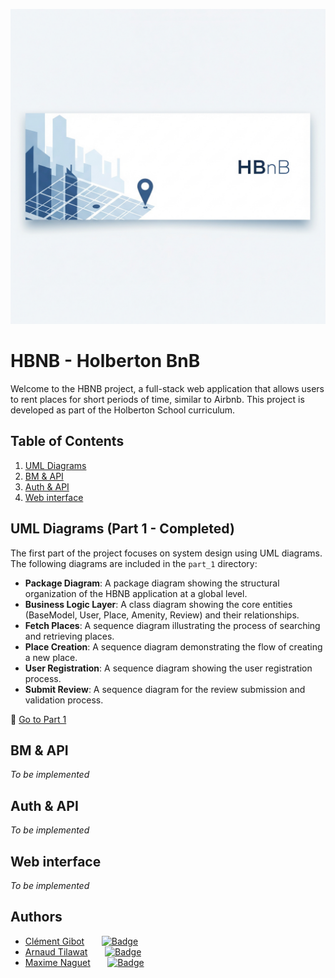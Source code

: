![Header Banner](Header_banner.jpeg)

# HBNB - Holberton BnB

Welcome to the HBNB project, a full-stack web application that allows users to rent places for short periods of time, similar to Airbnb. This project is developed as part of the Holberton School curriculum.

## Table of Contents
1. [UML Diagrams](./part_1)
2. [BM & API](./part_2)
3. [Auth & API](./part_3)
4. [Web interface](./part_4)

## UML Diagrams (Part 1 - Completed)

The first part of the project focuses on system design using UML diagrams. The following diagrams are included in the `part_1` directory:

- **Package Diagram**: A package diagram showing the structural organization of the HBNB application at a global level.
- **Business Logic Layer**: A class diagram showing the core entities (BaseModel, User, Place, Amenity, Review) and their relationships.
- **Fetch Places**: A sequence diagram illustrating the process of searching and retrieving places.
- **Place Creation**: A sequence diagram demonstrating the flow of creating a new place.
- **User Registration**: A sequence diagram showing the user registration process.
- **Submit Review**: A sequence diagram for the review submission and validation process.

🔗 [Go to Part 1](./part_1)

## BM & API

*To be implemented*

## Auth & API

*To be implemented*

## Web interface

*To be implemented*

## Authors
- [Clément Gibot](https://github.com/clementgibot25)&nbsp;&nbsp;&nbsp;&nbsp;&nbsp;&nbsp;&nbsp;[![Badge](https://badgen.net/badge/icon/github?icon=github&label)](https://github.com/clementgibot25)
- [Arnaud Tilawat](https://github.com/TilawatArnaud)&nbsp;&nbsp;&nbsp;&nbsp;&nbsp;&nbsp;&nbsp;[![Badge](https://badgen.net/badge/icon/github?icon=github&label)](https://github.com/TilawatArnaud)
- [Maxime Naguet](https://github.com/Roupies)&nbsp;&nbsp;&nbsp;&nbsp;&nbsp;&nbsp;&nbsp;[![Badge](https://badgen.net/badge/icon/github?icon=github&label)](https://github.com/Roupies)
